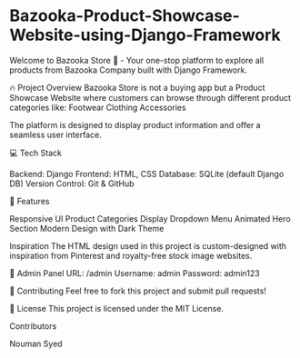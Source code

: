 # Bazooka-Product-Showcase-Website-using-Django-Framework
Welcome to Bazooka Store 🛒 - Your one-stop platform to explore all products from Bazooka Company built with Django Framework.

🔥 Project Overview
Bazooka Store is not a buying app but a Product Showcase Website where customers can browse through different product categories like:
Footwear
Clothing
Accessories

The platform is designed to display product information and offer a seamless user interface.

💻 Tech Stack

Backend: Django
Frontend: HTML, CSS
Database: SQLite (default Django DB)
Version Control: Git & GitHub

🎯 Features

Responsive UI
Product Categories Display
Dropdown Menu
Animated Hero Section
Modern Design with Dark Theme


Inspiration
The HTML design used in this project is custom-designed with inspiration from Pinterest and royalty-free stock image websites.

🎯 Admin Panel
URL: /admin
Username: admin
Password: admin123

🤝 Contributing
Feel free to fork this project and submit pull requests!

📌 License
This project is licensed under the MIT License.

Contributors

Nouman Syed
